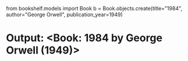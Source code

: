 from bookshelf.models import Book
b = Book.objects.create(title="1984", author="George Orwell", publication_year=1949)
# Output: <Book: 1984 by George Orwell (1949)>
